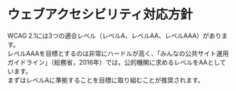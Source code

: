 # ウェブアクセシビリティ対応方針
WCAG 2.1には3つの適合レベル（レベルA、レベルAA、レベルAAA）があります。<br>
レベルAAAを目標とするのは非常にハードルが高く、「みんなの公共サイト運用ガイドライン」（総務省，2016年）では，公的機関に求めるレベルをAAとしています。<br>
まずはレベルAに準拠することを目標に取り組むことが推奨されます。